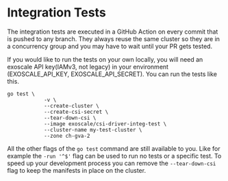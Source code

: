 # Integration Tests

The integration tests are executed in a GitHub Action on every commit that is pushed to any branch.
They always reuse the same cluster so they are in a concurrency group and you may have to wait until your PR gets tested.

If you would like to run the tests on your own locally, you will need an exoscale API key(IAMv3, not legacy) in your environment (EXOSCALE_API_KEY, EXOSCALE_API_SECRET).
You can run the tests like this.
```shell
go test \
            -v \
            --create-cluster \
            --create-csi-secret \
            --tear-down-csi \
            --image exoscale/csi-driver-integ-test \
            --cluster-name my-test-cluster \
            --zone ch-gva-2
```

All the other flags of the `go test` command are still available to you. Like for example the `-run '^$'` flag can be used to run no tests or a specific test.
To speed up your development process you can remove the `--tear-down-csi` flag to keep the manifests in place on the cluster.

